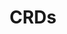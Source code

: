 ---
title: CRDs
description: "OCM Controller CRDs"
icon: "📜"
weight: 12
toc: true
sidebar:
  collapsed: true
---